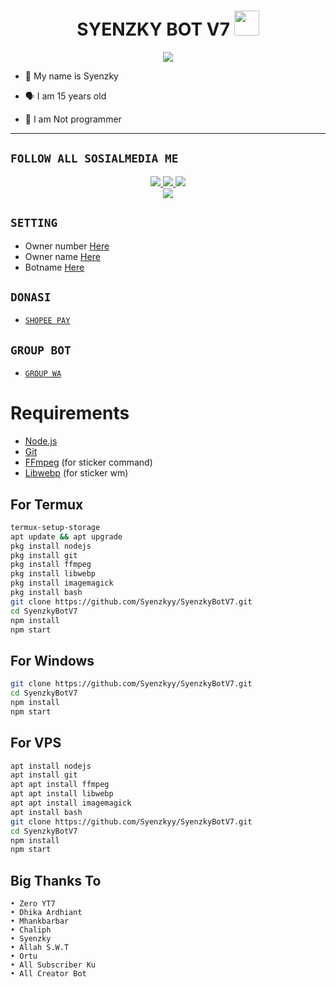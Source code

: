 <h1 align="center">SYENZKY BOT V7 <img src="" width="40px" alt=""><br></h1>
<p align="center">
<img src="https://telegra.ph/file/ab68380bb0aa70a2996af.jpg" />
</p>

<p align="center">

- 👼 My name is Syenzky

- 🗣️ I am 15 years old 

- 🔭 I am Not programmer
 
</p>

-------

## ```FOLLOW ALL SOSIALMEDIA ME```
<p align="center">
<a href="https://instagram.com/syenzky"><img src="https://img.shields.io/badge/Instagram-E4405F?style=for-the-badge&logo=instagram&logoColor=white"/> 
<a href="https://wa.me/60109561479"><img src="https://img.shields.io/badge/WhatsApp-25D366?style=for-the-badge&logo=whatsapp&logoColor=white" />
<a href="https://youtube.com/akiravfx._"><img src="https://img.shields.io/badge/YouTube Syenzky-ff0000?style=for-the-badge&logo=youtube&logoColor=ff000000&link=https://youtube.com/akiravfx._" /><br>
<a href="https://tiktok.com/Syenzkypubmy"><img src="https://img.shields.io/badge/Tiktok Syenzky-black?style=for-the-badge&logo=tiktok&logoColor=ff000000&link=https://tiktok.com/Syenzkypubmy" /></a>
</p>

## ```SETTING```

- Owner number [Here](https://github.com/Syenzkyy/SyenzkyBotV7/tree/master/options.js#L44)
- Owner name [Here](https://github.com/Syenzkyy/SyenzkyBotV7/tree/master/options.js#L47)
- Botname [Here](https://github.com/Syenzkyy/SyenzkyBotV7/tree/master/options.js#L46)

## ```DONASI```

- [`SHOPEE PAY`](https://shp.ee/iensveq?smtt=0.0.9)

## ```GROUP BOT```

- [`GROUP WA`](https://chat.whatsapp.com/LLOyCqyyeMGBfVQRDeIK0q)

# Requirements
* [Node.js](https://nodejs.org/en/)
* [Git](https://git-scm.com/downloads)
* [FFmpeg](https://www.gyan.dev/ffmpeg/builds/) (for sticker command)
* [Libwebp](https://developers.google.com/speed/webp/download) (for sticker wm)

## For Termux
```bash
termux-setup-storage
apt update && apt upgrade
pkg install nodejs
pkg install git 
pkg install ffmpeg
pkg install libwebp 
pkg install imagemagick
pkg install bash
git clone https://github.com/Syenzkyy/SyenzkyBotV7.git
cd SyenzkyBotV7
npm install
npm start
```
## For Windows
```bash
git clone https://github.com/Syenzkyy/SyenzkyBotV7.git
cd SyenzkyBotV7
npm install
npm start
```
## For VPS
```bash
apt install nodejs 
apt install git 
apt apt install ffmpeg 
apt apt install libwebp 
apt apt install imagemagick
apt install bash
git clone https://github.com/Syenzkyy/SyenzkyBotV7.git
cd SyenzkyBotV7
npm install
npm start
```

## Big Thanks To
 ```
• Zero YT7
• Dhika Ardhiant
• Mhankbarbar
• Chaliph
• Syenzky
• Allah S.W.T
• Ortu
• All Subscriber Ku
• All Creator Bot
```
